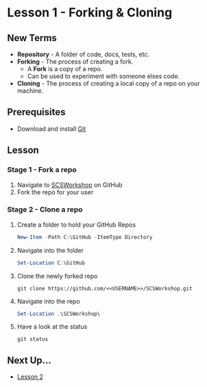 # Lesson 1 - Forking & Cloning

## New Terms
- **Repository** - A folder of code, docs, tests, etc.
- **Forking** - The process of creating a fork.
  - A **Fork** is a copy of a repo. </br>
  - Can be used to experiment with someone elses code.
- **Cloning** - The process of creating a local copy of a repo on your machine.

## Prerequisites
- Download and install [Git](https://git-scm.com/downloads)

## Lesson

### Stage 1 - Fork a repo
1. Navigate to [SCSWorkshop](https://github.com/jpomfret/SCSWorkshop) on GitHub
2. Fork the repo for your user

### Stage 2 - Clone a repo

1. Create a folder to hold your GitHub Repos

    ``` PowerShell
    New-Item -Path C:\GitHub -ItemType Directory
    ```

2. Navigate into the folder

    ``` PowerShell
    Set-Location C:\GitHub
    ```

3. Clone the newly forked repo

    ``` git
    git clone https://github.com/<<USERNAME>>/SCSWorkshop.git
    ```

4. Navigate into the repo

    ``` PowerShell
    Set-Location .\SCSWorkshop\
    ```

5. Have a look at the status

    ``` git
    git status
    ```

## Next Up...
- [Lesson 2](../Lessons/Lesson2.md)